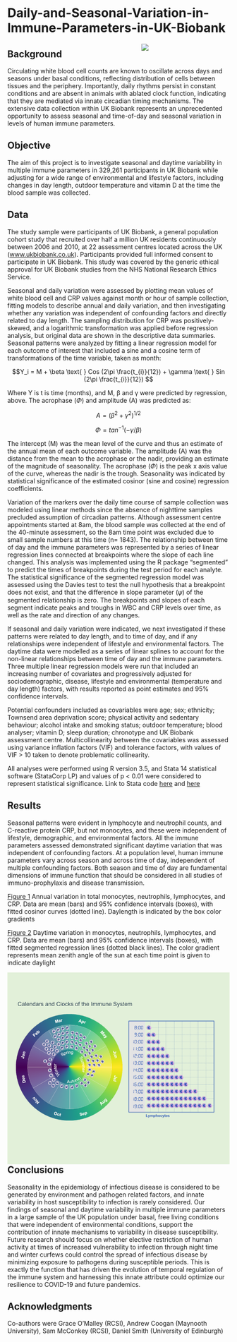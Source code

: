 # Daily-and-Seasonal-Variation-in-Immune-Parameters-in-UK-Biobank

<img align="right" src="https://user-images.githubusercontent.com/29300100/199220628-dc966475-5b5c-4de7-9032-c34149432692.png" width="200">

## Background
Circulating white blood cell counts are known to oscillate across days and seasons under basal conditions, reflecting distribution of cells between tissues and the periphery. Importantly, daily rhythms persist in constant conditions and are absent in animals with ablated clock function, indicating that they are mediated via innate circadian timing mechanisms. The extensive data collection within UK Biobank represents an unprecedented opportunity to assess seasonal and time-of-day and seasonal variation in levels of human immune parameters. 

## Objective
The aim of this project is to investigate seasonal and daytime variability in multiple immune parameters in 329,261 participants in UK Biobank while adjusting for a wide range of environmental and lifestyle factors, including changes in day length, outdoor temperature and vitamin D at the time the blood sample was collected. 

## Data
The study sample were participants of UK Biobank, a general population cohort study that recruited over half a million UK residents continuously between 2006 and 2010, at 22 assessment centres located across the UK (www.ukbiobank.co.uk). Participants provided full informed consent to participate in UK Biobank. This study was covered by the generic ethical approval for UK Biobank studies from the NHS National Research Ethics Service.  

Seasonal and daily variation were assessed by plotting mean values of white blood cell and CRP values against month or hour of sample collection, fitting models to describe annual and daily variation, and then investigating whether any variation was independent of confounding factors and directly related to day length. The sampling distribution for CRP was positively-skewed, and a logarithmic transformation was applied before regression analysis, but original data are shown in the descriptive data summaries. Seasonal patterns were analyzed by fitting a linear regression model for each outcome of interest that included a sine and a cosine term of transformations of the time variable, taken as month:

$$Y_i = M + \beta \text{ } Cos  (2\pi \frac{t_{i}}{12}) + \gamma \text{ } Sin (2\pi \frac{t_{i}}{12}) $$

Where Y is t is time (months), and M, β and γ were predicted by regression, above. The acrophase $(\Phi)$ and amplitude (A) was predicted as:

$$ A = (\beta^{2} + \gamma^{2})^{1/2}$$

$$ \Phi = tan^{-1}(-\gamma/\beta)$$

The intercept (M) was the mean level of the curve and thus an estimate of the annual mean of each outcome variable. The amplitude (A) was the distance from the mean to the acrophase or the nadir, providing an estimate of the magnitude of seasonality. The acrophase $(\Phi)$ is the peak x axis value of the curve, whereas the nadir is the trough. Seasonality was indicated by statistical significance of the estimated cosinor (sine and cosine) regression coefficients.

Variation of the markers over the daily time course of sample collection was modeled using linear methods since the absence of nighttime samples precluded assumption of circadian patterns. Although assessment centre appointments started at 8am, the blood sample was collected at the end of the 40-minute assessment, so the 8am time point was excluded due to small sample numbers at this time (n= 1843). The relationship between time of day and the immune parameters was represented by a series of linear regression lines connected at breakpoints where the slope of each line changed. This analysis was implemented using the R package “segmented” to predict the times of breakpoints during the test period for each analyte. The statistical significance of the segmented regression model was assessed using the Davies test to test the null hypothesis that a breakpoint does not exist, and that the difference in slope parameter (𝜓) of the segmented relationship is zero. The breakpoints and slopes of each segment indicate peaks and troughs in WBC and CRP levels over time, as well as the rate and direction of any changes.

If seasonal and daily variation were indicated, we next investigated if these patterns were related to day length, and to time of day, and if any relationships were independent of lifestyle and environmental factors. The daytime data were modelled as a series of linear splines to account for the non-linear relationships between time of day and the immune parameters. Three multiple linear regression models were run that included an increasing number of covariates and progressively adjusted for sociodemographic, disease, lifestyle and environmental (temperature and day length) factors, with results reported as point estimates and 95% confidence intervals.

Potential confounders included as covariables were age; sex; ethnicity; Townsend area deprivation score; physical activity and sedentary behaviour; alcohol intake and smoking status; outdoor temperature; blood analyser; vitamin D; sleep duration; chronotype and UK Biobank assessment centre. Multicollinearity between the covariables was assessed using variance inflation factors (VIF) and tolerance factors, with values of VIF > 10 taken to denote problematic collinearity.

All analyses were performed using R version 3.5, and Stata 14 statistical software (StataCorp LP) and values of p < 0.01 were considered to represent statistical significance.
Link to Stata code [here](https://github.com/cawyse9/Daily-and-Seasonal-Variation-in-Immune-Parameters-in-UK-Biobank/blob/main/Analysis/covid%20july2020v2.do) and 
[here](https://github.com/cawyse9/Daily-and-Seasonal-Variation-in-Immune-Parameters-in-UK-Biobank/blob/main/Analysis/covid%20sept2020_total%20counts.do)

## Results
Seasonal patterns were evident in lymphocyte and neutrophil counts, and C-reactive protein CRP, but not monocytes, and these were independent of lifestyle, demographic, and environmental factors. All the immune parameters assessed demonstrated significant daytime variation that was independent of confounding factors. At a population level, human immune parameters vary across season and across time of day, independent of multiple confounding factors. Both season and time of day are fundamental dimensions of immune function that should be considered in all studies of immuno-prophylaxis and disease transmission.

[Figure 1](\Images\figure1.png) Annual variation in total monocytes, neutrophils, lymphocytes, and CRP. Data are mean (bars) and 95%
confidence intervals (boxes), with fitted cosinor curves (dotted line). Daylength is indicated by the box color
gradients

[Figure 2](\Images\figure2.png) Daytime variation in monocytes, neutrophils, lymphocytes, and CRP. Data are mean (bars) and 95%
confidence intervals (boxes), with fitted segmented regression lines (dotted black lines). The color gradient represents mean zenith angle of the sun at each time point is given to indicate daylight

<img align="right" src="https://github.com/cawyse9/Daily-and-Seasonal-Variation-in-Immune-Parameters-in-UK-Biobank/blob/main/Images/infographic200121.png" width="600">

## Conclusions
Seasonality in the epidemiology of infectious disease is considered to be generated by environment and pathogen related factors, and innate variability in host susceptibility to infection is rarely considered. Our findings of seasonal and daytime variability in multiple immune parameters in a large sample of the UK population under basal, free living conditions that were independent of environmental conditions, support the contribution of innate mechanisms to variability in disease susceptibility. Future research should focus on whether elective restriction of human activity at times of increased vulnerability to infection through night time and winter curfews could control the spread of infectious disease by minimizing exposure to pathogens during susceptible periods. This is exactly the function that has driven the evolution of temporal regulation of the immune system and harnessing this innate attribute could optimize our resilience to COVID-19 and future pandemics.

## Acknowledgments
Co-authors were Grace O’Malley (RCSI), Andrew Coogan (Maynooth University), Sam McConkey (RCSI), Daniel Smith (University of Edinburgh)
